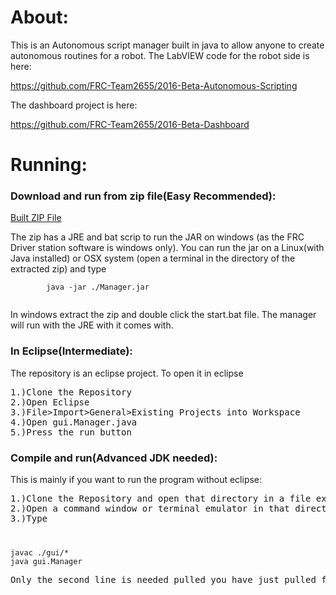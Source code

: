 <html>
	<body>
		<h1>About:</h1>
		<p>This is an Autonomous script manager built in java to allow anyone to create autonomous routines for a robot. The LabVIEW code for the robot side is here:</p>
		<a href="https://github.com/FRC-Team2655/2016-Beta-Autonomous-Scripting">https://github.com/FRC-Team2655/2016-Beta-Autonomous-Scripting</a>
		<p>The dashboard project is here:</p>
		<a href="https://github.com/FRC-Team2655/2016-Beta-Dashboard">https://github.com/FRC-Team2655/2016-Beta-Dashboard</a>
		<h1>Running:</h1>
		<h3>Download and run from zip file(Easy Recommended):</h3>
		<a href="https://drive.google.com/file/d/0B-F_EouoF4FXS2YtMFpSVHk0LWc/view?usp=sharing">Built ZIP File</a>
		<p>The zip has a JRE and bat scrip to run the JAR on windows (as the FRC Driver station software is windows only). You can run the jar on a Linux(with Java installed) or OSX system (open a terminal in the directory of the extracted zip) and type <code><pre>
		java -jar ./Manager.jar
		</pre></code>In windows extract the zip and double click the start.bat file. The manager will run with the JRE with it comes with.</p>
		<h3>In Eclipse(Intermediate):</h2>
		<p>The repository is an eclipse project. To open it in eclipse <pre>
1.)Clone the Repository
2.)Open Eclipse
3.)File>Import>General>Existing Projects into Workspace
4.)Open gui.Manager.java
5.)Press the run button</pre></p>
		<h3>Compile and run(Advanced JDK needed):</h3>
		<p>This is mainly if you want to run the program without eclipse:</h3>
		<pre>
1.)Clone the Repository and open that directory in a file explorer then go to the src directory
2.)Open a command window or terminal emulator in that directory
3.)Type</pre>
		<code>
<pre>javac ./gui/*
java gui.Manager</pre></code>
<pre>Only the second line is needed pulled you have just pulled from the repository.</pre>